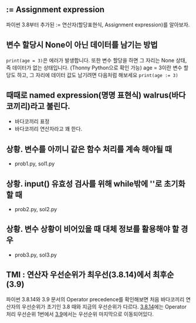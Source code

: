 ## := Assignment expression
파이썬 3.8부터 추가된 := 연산자(할당표현식, Assignment expression)를 알아보자.

## 변수 할당시 None이 아닌 데이터를 남기는 방법
`print(age = 3)`은 에러가 발생합니다.
또한 변수 할당을 하면 그 자리는 None 상태, 즉 데이터가 없는 상태입니다. (Thonny Python으로 확인 가능)
age = 3이란 변수 할당도 하고, 그 자리에 데이터 값도 남기려면 다음처럼 해보세요
`print(age := 3)`

## 때때로 named expression(명명 표현식) walrus(바다코끼리)라고 불린다.
- 바다코끼리 표정
- 바다코끼리 연산자라고 꽤 한다.

## 상황. 변수를 아끼니 같은 함수 처리를 계속 해야될 때
- prob1.py, sol1.py

## 상황. input() 유효성 검사를 위해 while밖에 ''로 초기화 할 때
- prob2.py, sol2.py

## 상황. 변수 상황이 비어있을 때 대체 정보를 활용해야 할 경우
- prob3.py, sol3.py

## TMI : 연산자 우선순위가 최우선(3.8.14)에서 최후순(3.9)
파이썬 3.8.14와 3.9 문서의 Operator precedence를 확인해보면
처음 바다코끼리 연산자의 우선순위가 초기인 3.8 때와 지금의 우선순위가 다르다.
[3.8.14](https://docs.python.org/3.8/reference/expressions.html#operator-precedence)에는 Operator 처리 우선순위 1번에서
[3.9](https://docs.python.org/3.9/reference/expressions.html#operator-precedence)에서는 우선순위 마지막으로 이동되어있다.